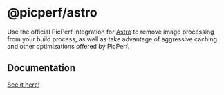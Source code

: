 # @picperf/astro

Use the official PicPerf integration for [Astro](https://astro.build/) to remove image processing from your build process, as well as take advantage of aggressive caching and other optimizations offered by PicPerf.

## Documentation

[See it here!](https://picperf.io/docs/integrations/astro)
